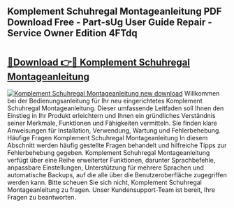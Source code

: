 ## Komplement Schuhregal Montageanleitung PDF Download Free - Part-sUg User Guide Repair - Service Owner Edition 4FTdq

# <h2><a href="http://df8xi6.blite.top/?on=Komplement+Schuhregal+Montageanleitung">🔗Download 👉🔴 Komplement Schuhregal Montageanleitung</a></h2>

[![Komplement Schuhregal Montageanleitung new download](https://i.imgur.com/lujVjoI.png)](http://df8xi6.blite.top/?on=Komplement+Schuhregal+Montageanleitung)
Willkommen bei der Bedienungsanleitung für Ihr neu eingerichtetes Komplement Schuhregal Montageanleitung. Dieser umfassende Leitfaden soll Ihnen den Einstieg in Ihr Produkt erleichtern und Ihnen ein gründliches Verständnis seiner Merkmale, Funktionen und Fähigkeiten vermitteln. Sie finden klare Anweisungen für Installation, Verwendung, Wartung und Fehlerbehebung. Häufige Fragen Komplement Schuhregal Montageanleitung In diesem Abschnitt werden häufig gestellte Fragen behandelt und hilfreiche Tipps zur Fehlerbehebung gegeben. Komplement Schuhregal Montageanleitung verfügt über eine Reihe erweiterter Funktionen, darunter Sprachbefehle, anpassbare Einstellungen, Unterstützung für mehrere Sprachen und automatische Backups, auf die alle über die Benutzeroberfläche zugegriffen werden kann. Bitte scheuen Sie sich nicht, Komplement Schuhregal Montageanleitung zu fragen. Unser Kundensupport-Team ist bereit, Ihre Fragen zu beantworten.
